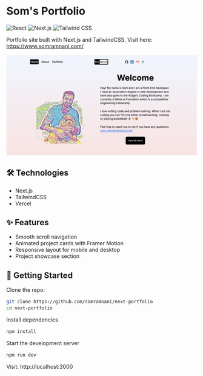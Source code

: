 # Som's Portfolio

![React](https://img.shields.io/badge/React-61DAFB?style=for-the-badge&logo=react&logoColor=white)
![Next.js](https://img.shields.io/badge/Next.js-000000?style=for-the-badge&logo=nextdotjs&logoColor=white)
![Tailwind CSS](https://img.shields.io/badge/Tailwind_CSS-06B6D4?style=for-the-badge&logo=tailwindcss&logoColor=white)

Portfolio site built with Next.js and TailwindCSS. Visit here: https://www.somramnani.com/

![Homepage](public/homepage.png)

## 🛠️ Technologies

- Next.js
- TailwindCSS
- Vercel

## ✨ Features

- Smooth scroll navigation
- Animated project cards with Framer Motion
- Responsive layout for mobile and desktop
- Project showcase section

## 🚀 Getting Started

Clone the repo:

```bash
git clone https://github.com/somramnani/next-portfolio
cd next-portfolio
```

Install dependencies

```bash
npm install
```

Start the development server

```bash
npm run dev
```

Visit: http://localhost:3000
